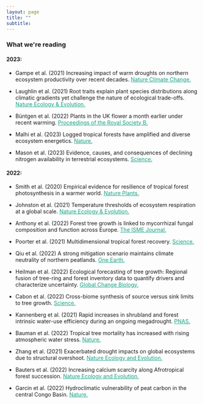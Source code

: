 ```yaml
---
layout: page
title: ""
subtitle:
---
```



### What we're reading

#### 2023:

- Gampe et al. (2021) Increasing impact of warm droughts on northern ecosystem productivity over recent decades. <a href="https://www.nature.com/articles/s41558-021-01112-8" style="color:#16a085">Nature Climate Change.</a>

- Laughlin et al. (2021) Root traits explain plant species distributions along climatic gradients yet challenge the nature of ecological trade-offs. <a href="https://www.nature.com/articles/s41559-021-01471-7" style="color:#16a085">Nature Ecology & Evolution.</a>

- Büntgen et al. (2022) Plants in the UK flower a month earlier under recent warming. <a href="https://royalsocietypublishing.org/doi/10.1098/rspb.2021.2456" style="color:#16a085">Proceedings of the Royal Society B.</a>

- Malhi et al. (2023) Logged tropical forests have amplified and diverse ecosystem energetics. <a href="https://www.nature.com/articles/s41586-022-05523-1" style="color:#16a085">Nature.</a>

- Mason et al. (2023) Evidence, causes, and consequences of declining nitrogen availability in terrestrial ecosystems. <a href="https://www-science-org.bris.idm.oclc.org/doi/10.1126/science.abh3767" style="color:#16a085">Science.</a>


#### 2022:

- Smith et al. (2020) Empirical evidence for resilience of tropical forest photosynthesis in a warmer world. <a href="https://www.nature.com/articles/s41477-020-00780-2/" style="color:#16a085">Nature Plants.</a>

- Johnston et al. (2021) Temperature thresholds of ecosystem respiration at a global scale. <a href="https://www.nature.com/articles/s41559-021-01398-z" style="color:#16a085">Nature Ecology & Evolution.</a>

- Anthony et al. (2022) Forest tree growth is linked to mycorrhizal fungal composition and function across Europe. <a href="https://www.nature.com/articles/s41396-021-01159-7" style="color:#16a085">The ISME Journal.</a>

- Poorter et al. (2021) Multidimensional tropical forest recovery. <a href="https://www.science.org/doi/full/10.1126/science.abh3629" style="color:#16a085">Science.</a>

- Qiu et al. (2022) A strong mitigation scenario maintains climate neutrality of northern peatlands. <a href="https://www.sciencedirect.com/science/article/pii/S2590332221007260" style="color:#16a085">One Earth.</a>

- Heilman et al. (2022) Ecological forecasting of tree growth: Regional fusion of tree-ring and forest inventory data to quantify drivers and characterize uncertainty. <a href="https://onlinelibrary.wiley.com/doi/abs/10.1111/gcb.16038" style="color:#16a085">Global Change Biology.</a>

- Cabon et al. (2022) Cross-biome synthesis of source versus sink limits to tree growth. <a href="https://www.science.org/doi/10.1126/science.abm4875" style="color:#16a085">Science.</a>

- Kannenberg et al. (2021) Rapid increases in shrubland and forest intrinsic water-use efficiency during an ongoing megadrought. <a href="https://www.pnas.org/doi/10.1073/pnas.2118052118" style="color:#16a085">PNAS.</a>

- Bauman et al. (2022) Tropical tree mortality has increased with rising atmospheric water stress. <a href="https://www.nature.com/articles/s41586-022-04737-7" style="color:#16a085">Nature.</a>

- Zhang et al. (2021) Exacerbated drought impacts on global ecosystems due to structural overshoot. <a href="https://www.nature.com/articles/s41559-021-01551-8" style="color:#16a085">Nature Ecology and Evolution.</a>

- Bauters et al. (2022) Increasing calcium scarcity along Afrotropical forest succession. <a href="https://www.nature.com/articles/s41559-022-01810-2" style="color:#16a085">Nature Ecology and Evolution.</a>

- Garcin et al. (2022) Hydroclimatic vulnerability of peat carbon in the central Congo Basin. <a href="https://www.nature.com/articles/s41586-022-05389-3" style="color:#16a085">Nature.</a>


<!-- <iframe src="https://calendar.google.com/calendar/embed?title=CCRC%20Land%20Journal%20Club&amp;showTitle=0&amp;showDate=0&amp;showPrint=0&amp;showTabs=0&amp;showTz=0&amp;mode=AGENDA&amp;height=600&amp;wkst=2&amp;bgcolor=%23ffffff&amp;src=eac5pv3635knld7i97j32emq1c%40group.calendar.google.com&amp;color=%23B1365F&amp;ctz=Australia%2FSydney" style="border-width:0" width="700" height="300" frameborder="0" scrolling="no"></iframe> -->



<!-- Global site tag (gtag.js) - Google Analytics -->
<script async src="https://www.googletagmanager.com/gtag/js?id=UA-45662310-1"></script>
<script>
  window.dataLayer = window.dataLayer || [];
  function gtag(){dataLayer.push(arguments);}
  gtag('js', new Date());

  gtag('config', 'UA-45662310-1');
</script>
